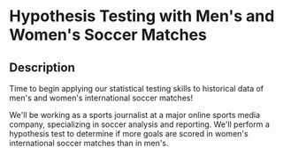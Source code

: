 # Hypothesis Testing with Men's and Women's Soccer Matches
## Description 
Time to begin applying our statistical testing skills to historical data of men's and women's international soccer matches!

We'll be working as a sports journalist at a major online sports media company, specializing in soccer analysis and reporting. We'll perform a hypothesis test to determine if more goals are scored in women's international soccer matches than in men's.
